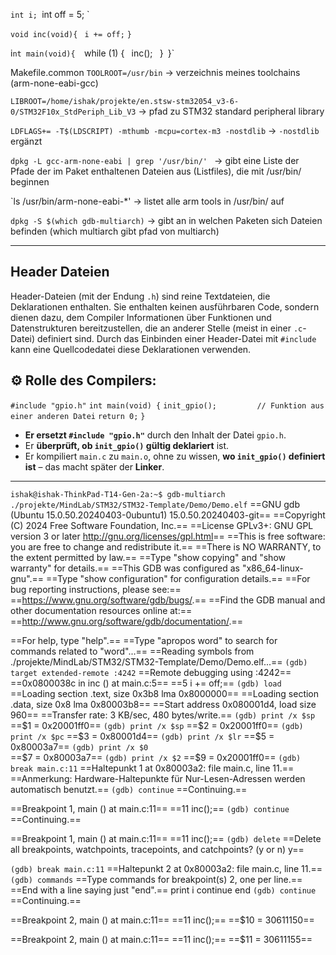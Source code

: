 `int i;
`int off = 5; `

`void inc(void){ `
	`i += off;` 
`}`

i`nt main(void){ 
	`while (1) { `
		`inc(); `
	`}`
`}`

Makefile.common
`TOOLROOT=/usr/bin`
	->  verzeichnis meines toolchains (arm-none-eabi-gcc)
	
`LIBROOT=/home/ishak/projekte/en.stsw-stm32054_v3-6-0/STM32F10x_StdPeriph_Lib_V3`
	-> pfad zu STM32 standard peripheral library
	
`LDFLAGS+= -T$(LDSCRIPT) -mthumb -mcpu=cortex-m3 -nostdlib`
	-> `-nostdlib` ergänzt


`dpkg -L gcc-arm-none-eabi | grep '/usr/bin/' `
	-> gibt eine Liste der Pfade der im Paket enthaltenen Dateien aus (Listfiles), die mit /usr/bin/ beginnen

`ls /usr/bin/arm-none-eabi-*'
	-> listet alle arm tools in /usr/bin/ auf

`dpkg -S $(which gdb-multiarch)`
	-> gibt an in welchen Paketen sich Dateien befinden (which multiarch gibt pfad von multiarch)

---
## Header Dateien
Header-Dateien (mit der Endung `.h`) sind reine Textdateien, die Deklarationen enthalten. Sie enthalten keinen ausführbaren Code, sondern dienen dazu, dem Compiler Informationen über Funktionen und Datenstrukturen bereitzustellen, die an anderer Stelle (meist in einer `.c`-Datei) definiert sind. Durch das Einbinden einer Header-Datei mit `#include` kann eine Quellcodedatei diese Deklarationen verwenden.
## ⚙️ Rolle des Compilers:

`#include "gpio.h"`
`int main(void) {`
    `init_gpio();         // Funktion aus einer anderen Datei`
    `return 0;`
`}`

- **Er ersetzt `#include "gpio.h"`** durch den Inhalt der Datei `gpio.h`.
- Er **überprüft, ob `init_gpio()` gültig deklariert** ist.
- Er kompiliert `main.c` zu `main.o`, ohne zu wissen, **wo `init_gpio()` definiert ist** – das macht später der **Linker**.
---

`ishak@ishak-ThinkPad-T14-Gen-2a:~$ gdb-multiarch ./projekte/MindLab/STM32/STM32-Template/Demo/Demo.elf` 
==GNU gdb (Ubuntu 15.0.50.20240403-0ubuntu1) 15.0.50.20240403-git==
==Copyright (C) 2024 Free Software Foundation, Inc.==
==License GPLv3+: GNU GPL version 3 or later <http://gnu.org/licenses/gpl.html>==
==This is free software: you are free to change and redistribute it.==
==There is NO WARRANTY, to the extent permitted by law.==
==Type "show copying" and "show warranty" for details.==
==This GDB was configured as "x86_64-linux-gnu".==
==Type "show configuration" for configuration details.==
==For bug reporting instructions, please see:==
==<https://www.gnu.org/software/gdb/bugs/>.==
==Find the GDB manual and other documentation resources online at:==
    ==<http://www.gnu.org/software/gdb/documentation/>.==

==For help, type "help".==
==Type "apropos word" to search for commands related to "word"...==
==Reading symbols from ./projekte/MindLab/STM32/STM32-Template/Demo/Demo.elf...==
`(gdb) target extended-remote :4242`
==Remote debugging using :4242==
==0x0800038c in inc () at main.c:5==
==5	  i += off;==
`(gdb) load`
==Loading section .text, size 0x3b8 lma 0x8000000==
==Loading section .data, size 0x8 lma 0x80003b8==
==Start address 0x080001d4, load size 960==
==Transfer rate: 3 KB/sec, 480 bytes/write.==
`(gdb) print /x $sp`
==$1 = 0x20001ff0==
`(gdb) print /x $sp`
==$2 = 0x20001ff0==
`(gdb) print /x $pc`
==$3 = 0x80001d4==
`(gdb) print /x $lr`
==$5 = 0x80003a7==
`(gdb) print /x $0`  
==$7 = 0x80003a7==
`(gdb) print /x $2`
==$9 = 0x20001ff0==
`(gdb) break main.c:11`
==Haltepunkt 1 at 0x80003a2: file main.c, line 11.==
==Anmerkung: Hardware-Haltepunkte für Nur-Lesen-Adressen werden automatisch benutzt.==
`(gdb) continue`
==Continuing.==

==Breakpoint 1, main () at main.c:11==
==11	    inc();==
`(gdb) continue`
==Continuing.==

==Breakpoint 1, main () at main.c:11==
==11	    inc();==
`(gdb) delete`
==Delete all breakpoints, watchpoints, tracepoints, and catchpoints? (y or n) y==

`(gdb) break main.c:11` 
==Haltepunkt 2 at 0x80003a2: file main.c, line 11.==
`(gdb) commands`
==Type commands for breakpoint(s) 2, one per line.==
==End with a line saying just "end".==
 print i 
 continue 
 end
`(gdb) continue` 
==Continuing.==

==Breakpoint 2, main () at main.c:11==
==11	    inc();==
==$10 = 30611150==

==Breakpoint 2, main () at main.c:11==
==11	    inc();==
==$11 = 30611155==
